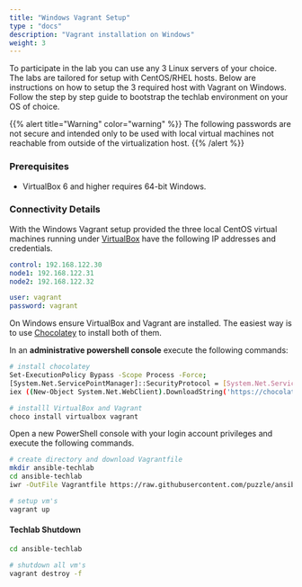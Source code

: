 ```yaml
---
title: "Windows Vagrant Setup"
type : "docs"
description: "Vagrant installation on Windows"
weight: 3
---
```


To participate in the lab you can use any 3 Linux servers
of your choice.  The labs are tailored for setup with
CentOS/RHEL hosts. Below are instructions on how to setup
the 3 required host with Vagrant on Windows. Follow the step
by step guide to bootstrap the techlab environment on your
OS of choice.

{{% alert title="Warning" color="warning" %}}
The following passwords are not secure and intended only to
be used with local virtual machines not reachable from outside
of the virtualization host.
{{% /alert %}}


### Prerequisites

* VirtualBox 6 and higher requires 64-bit Windows.


### Connectivity Details

With the Windows Vagrant setup provided the three local
CentOS virtual machines running under [VirtualBox][virtualbox]
have the following IP addresses and credentials.

```yaml
control: 192.168.122.30
node1: 192.168.122.31
node2: 192.168.122.32

user: vagrant
password: vagrant
```

On Windows ensure VirtualBox and Vagrant are installed.
The easiest way is to use [Chocolatey][chocolatey] to install
both of them.

In an **administrative powershell console** execute the following
commands:

```bash
# install chocolatey
Set-ExecutionPolicy Bypass -Scope Process -Force;
[System.Net.ServicePointManager]::SecurityProtocol = [System.Net.ServicePointManager]::SecurityProtocol -bor 3072;
iex ((New-Object System.Net.WebClient).DownloadString('https://chocolatey.org/install.ps1'))

# installl VirtualBox and Vagrant
choco install virtualbox vagrant

```

Open a new PowerShell console with your login account privileges
and execute the following commands.

```bash
# create directory and download Vagrantfile
mkdir ansible-techlab
cd ansible-techlab
iwr -OutFile Vagrantfile https://raw.githubusercontent.com/puzzle/ansible-techlab/master/Vagrantfile

# setup vm's
vagrant up
```

#### Techlab Shutdown

```bash
cd ansible-techlab

# shutdown all vm's
vagrant destroy -f
```
[virtualbox]: https://www.virtualbox.org/
[chocolatey]: https://chocolatey.org/

